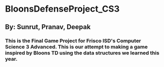 # BloonsDefenseProject_CS3
## By: Sunrut, Pranav, Deepak

### This is the Final Game Project for Frisco ISD's Computer Science 3 Advanced. This is our attempt to making a game inspired by Bloons TD using the data structures we learned this year.
